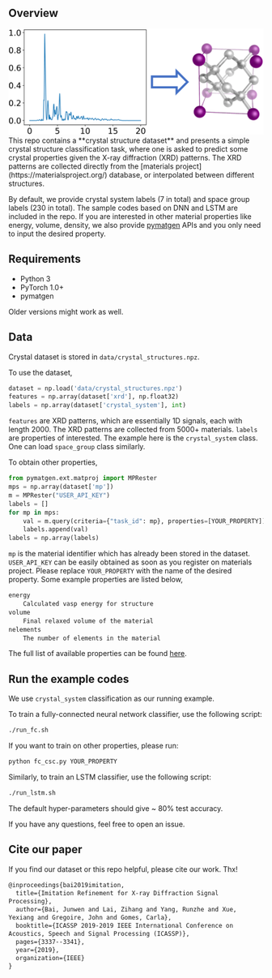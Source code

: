 ## Overview
<div align=center><img src="figs/crystal_cls.png"></div>
This repo contains a **crystal structure dataset** and presents a simple crystal structure classification task, where one is asked to predict some crystal properties given the X-ray diffraction (XRD) patterns. The XRD patterns are collected directly from the [materials project](https://materialsproject.org/) database, or interpolated between different structures.

By default, we provide crystal system labels (7 in total) and space group labels (230 in total). The sample codes based on DNN and LSTM are included in the repo. If you are interested in other material properties like energy, volume, density, we also provide [pymatgen](https://pymatgen.org/index.html) APIs and you only need to input the desired property.

## Requirements
- Python 3
- PyTorch 1.0+
- pymatgen

Older versions might work as well.

## Data

Crystal dataset is stored in `data/crystal_structures.npz`.

To use the dataset,

```python
dataset = np.load('data/crystal_structures.npz')
features = np.array(dataset['xrd'], np.float32)
labels = np.array(dataset['crystal_system'], int)
```

`features` are XRD patterns, which are essentially 1D signals, each with length 2000. The XRD patterns are collected from 5000+ materials. `labels` are properties of interested. The example here is the `crystal_system`  class. One can load `space_group` class similarly.

To obtain other properties,

```python
from pymatgen.ext.matproj import MPRester
mps = np.array(dataset['mp'])
m = MPRester("USER_API_KEY")
labels = []
for mp in mps:
    val = m.query(criteria={"task_id": mp}, properties=[YOUR_PROPERTY])
    labels.append(val)
labels = np.array(labels)
```

`mp` is the material identifier which has already been stored in the dataset.  `USER_API_KEY` can be easily obtained as soon as you register on materials project. Please replace `YOUR_PROPERTY` with the name of the desired property. Some example properties are listed below,

```bash
energy
	Calculated vasp energy for structure
volume
	Final relaxed volume of the material
nelements
	The number of elements in the material
```

The full list of available properties can be found [here](https://docs.materialsproject.org/open-apis/the-materials-api/#basic-properties).

## Run the example codes

We use `crystal_system` classification as our running example.

To train a fully-connected neural network classifier, use the following script:

```bash
./run_fc.sh
```
If you want to train on other properties, please run:

```bash
python fc_csc.py YOUR_PROPERTY
```

Similarly, to train an LSTM classifier, use the following script:

```bash
./run_lstm.sh
```
The default hyper-parameters should give ~ 80% test accuracy.

If you have any questions, feel free to open an issue.

## Cite our paper

If you find our dataset or this repo helpful, please cite our work. Thx!

```
@inproceedings{bai2019imitation,
  title={Imitation Refinement for X-ray Diffraction Signal Processing},
  author={Bai, Junwen and Lai, Zihang and Yang, Runzhe and Xue, Yexiang and Gregoire, John and Gomes, Carla},
  booktitle={ICASSP 2019-2019 IEEE International Conference on Acoustics, Speech and Signal Processing (ICASSP)},
  pages={3337--3341},
  year={2019},
  organization={IEEE}
}
```
